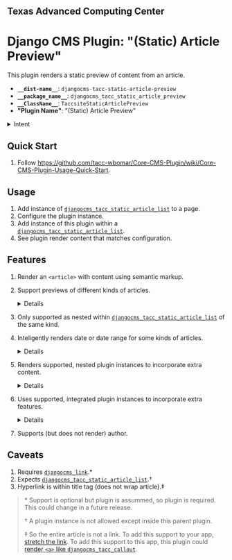 ## Texas Advanced Computing Center
# Django CMS Plugin: "(Static) Article Preview"

This plugin renders a static preview of content from an article.

- __`__dist-name__`__: `djangocms-tacc-static-article-preview`
- __`__package_name__`__: `djangocms_tacc_static_article_preview`
- __`__ClassName__`__: `TaccsiteStaticArticlePreview`
- __"Plugin Name"__: "(Static) Article Preview"

<details><summary>Intent</summary>

_This plugin only exists because of the unavailaibility of a solution to sync news between two TACC websites. To learn more, see [TACC/Core-CMS wiki page "Static-Article-Plugins"][tacc-sa-plugins]._

</details>

## Quick Start

1. Follow https://github.com/tacc-wbomar/Core-CMS-Plugin/wiki/Core-CMS-Plugin-Usage-Quick-Start.

## Usage

1. Add instance of [`djangocms_tacc_static_article_list`][tacc-sa-list] to a page.
1. Configure the plugin instance.
1. Add instance of this plugin within a [`djangocms_tacc_static_article_list`][tacc-sa-list].
1. See plugin render content that matches configuration.

## Features

1. Render an `<article>` with content using semantic markup.
2. Support previews of different kinds of articles.
    <details>

    | kind | description | content |
    | :- | :- | :- |
    | News | [external news articles][tacc-sa-plugins] | image, type, date published, title, abstract |
    | Documents | [single-topic documents][tacc-core-docs] | title, abstract |
    | Allocations | [date range for applications][fp-allocs] | image, title, date (or range) |
    | Events | [learning opportunities][tacc-learn] | date (or range), title, abstract |

    </details>

3. Only supported as nested within [`djangocms_tacc_static_article_list`][tacc-sa-list] of the same kind.
4. Inteligently renders date or date range for some kinds of articles.

    <details>

    | kind | outputs |
    | :- | :- |
    | Allocations | date or range (with appropriate English) |
    | Events | date or range (with dash "–" as needed) |

    | render method | for which dates |
    | :- | :- |
    | range | a date range within which the current date lies |
    | next future date | a publish and/or expiry date that is in the future |
    | last past date | a publish and/or expiry date that is in the past |

    For examples of Allocation dates, see [`docs/allocation-dates.md`](https://github.com/tacc-wbomar/Core-CMS-Plugin-Static-Article-Preview/blob/main/docs/allocation-dates.md).

    </details>
5. Renders supported, nested plugin instances to incorporate extra content.
    <details>

    | content | supported by |
    | :- | :- |
    | image | [`djangocms-picture`][dcms-picture] |
    |   "   | [`djangocms_bootstrap4`][dcms-bs4]'s [`bootstrap4_picture`][bs4-picture] |

    </details>
6. Uses supported, integrated plugin instances to incorporate extra features.
    <details>

    | feature | supported by |
    | :- | :- |
    | article preview as hyperlink | [`djangocms_tacc_data_list`][dcms-link] |

    </details>
7. Supports (but does not render) author.

## Caveats

1. Requires [`djangocms_link`][dcms-link].\*
1. Expects [`djangocms_tacc_static_article_list`][tacc-sa-list].†
1. Hyperlink is within title tag (does not wrap article).‡

> \* Support is optional but plugin is assummed, so plugin is required. This could change in a future release.
>
> † A plugin instance is not allowed except inside this parent plugin.
>
> ‡ So the entire article is not a link. To add this support to your app, [stretch the link](https://github.com/TACC/Core-CMS/blob/b028b59/taccsite_cms/static/site_cms/css/src/_imports/tools/x-article-link.css#L20-L29). To add this support to this app, this plugin could [render `<a>` like `djangocms_tacc_callout`](https://github.com/tacc-wbomar/Core-CMS-Plugin-Callout/blob/7d287a9/djangocms_tacc_callout/templates/callout.html#L12-L25).



[fp-allocs]: https://frontera-portal.tacc.utexas.edu/allocations/

[tacc-learn]: https://learn.tacc.utexas.edu/
[tacc-core-docs]: https://cep.tacc.utexas.edu/guides/
[tacc-sa-plugins]: https://github.com/TACC/Core-CMS/wiki/Static-Article-Plugins
[tacc-sa-list]: https://github.com/tacc-wbomar/Core-CMS-Plugin-Static-Article-List

[dcms-link]: https://github.com/django-cms/djangocms-link
[dcms-picture]: https://github.com/django-cms/djangocms-picture

[dcms-bs4]: https://github.com/django-cms/djangocms-bootstrap4
[bs4-picture]: https://github.com/django-cms/djangocms-bootstrap4/tree/master/djangocms_bootstrap4/contrib/bootstrap4_picture
